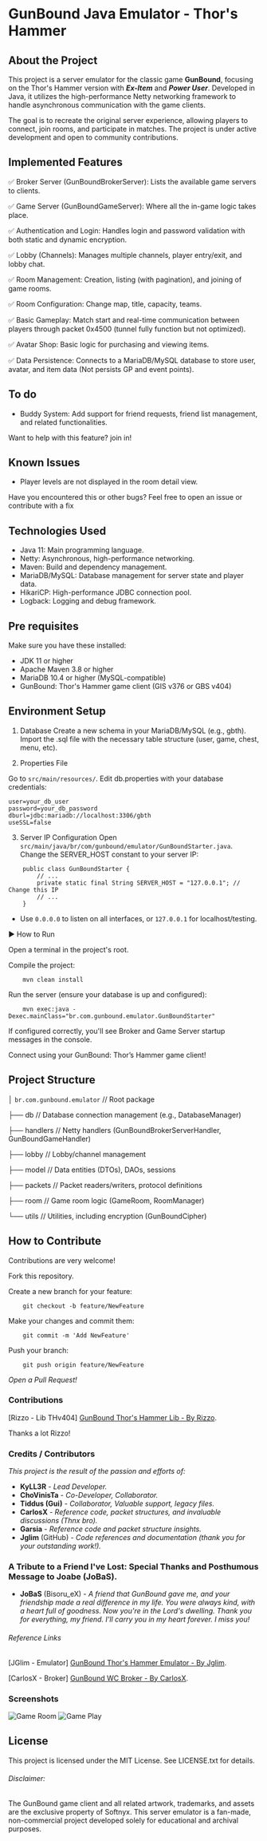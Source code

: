 # GunBound Java Emulator - Thor's Hammer

## About the Project

This project is a server emulator for the classic game **GunBound**, focusing on the Thor's Hammer version with **_Ex-Item_** and **_Power User_**. Developed in Java, it utilizes the high-performance Netty networking framework to handle asynchronous communication with the game clients.

The goal is to recreate the original server experience, allowing players to connect, join rooms, and participate in matches. The project is under active development and open to community contributions.

## Implemented Features
✅ Broker Server (GunBoundBrokerServer): Lists the available game servers to clients.

✅ Game Server (GunBoundGameServer): Where all the in-game logic takes place.

✅ Authentication and Login: Handles login and password validation with both static and dynamic encryption.

✅ Lobby (Channels): Manages multiple channels, player entry/exit, and lobby chat.

✅ Room Management: Creation, listing (with pagination), and joining of game rooms.

✅ Room Configuration: Change map, title, capacity, teams.

✅ Basic Gameplay: Match start and real-time communication between players through packet 0x4500 (tunnel fully function but not optimized).

✅ Avatar Shop: Basic logic for purchasing and viewing items.

✅ Data Persistence: Connects to a MariaDB/MySQL database to store user, avatar, and item data (Not persists GP and event points).

## To do
- Buddy System: Add support for friend requests, friend list management, and related functionalities.

Want to help with this feature? join in!

## Known Issues
- Player levels are not displayed in the room detail view.

Have you encountered this or other bugs? Feel free to open an issue or contribute with a fix

## Technologies Used
* Java 11: Main programming language.
* Netty: Asynchronous, high-performance networking.
* Maven: Build and dependency management.
* MariaDB/MySQL: Database management for server state and player data.
* HikariCP: High-performance JDBC connection pool.
* Logback: Logging and debug framework.


## Pre requisites

Make sure you have these installed:

* JDK 11 or higher
* Apache Maven 3.8 or higher
* MariaDB 10.4 or higher (MySQL-compatible)
* GunBound: Thor's Hammer game client (GIS v376 or GBS v404)


## Environment Setup

1. Database
Create a new schema in your MariaDB/MySQL (e.g., gbth).
Import the .sql file with the necessary table structure (user, game, chest, menu, etc).

2. Properties File

Go to `src/main/resources/`.
Edit db.properties with your database credentials:

```
user=your_db_user
password=your_db_password
dburl=jdbc:mariadb://localhost:3306/gbth
useSSL=false
```

3. Server IP Configuration
Open `src/main/java/br/com/gunbound/emulator/GunBoundStarter.java`.
Change the SERVER_HOST constant to your server IP:
```
    public class GunBoundStarter {
        // ...
        private static final String SERVER_HOST = "127.0.0.1"; // Change this IP
        // ...
    }
```
- Use `0.0.0.0` to listen on all interfaces, or `127.0.0.1` for localhost/testing.

▶️ How to Run

Open a terminal in the project's root.

Compile the project:

```
    mvn clean install
```

Run the server (ensure your database is up and configured):

```
    mvn exec:java -Dexec.mainClass="br.com.gunbound.emulator.GunBoundStarter"
```

If configured correctly, you'll see Broker and Game Server startup messages in the console.

Connect using your GunBound: Thor’s Hammer game client!

## Project Structure

│ `br.com.gunbound.emulator` // Root package

├── db // Database connection management (e.g., DatabaseManager)

├── handlers // Netty handlers (GunBoundBrokerServerHandler, GunBoundGameHandler)

├── lobby // Lobby/channel management

├── model // Data entities (DTOs), DAOs, sessions

├── packets // Packet readers/writers, protocol definitions

├── room // Game room logic (GameRoom, RoomManager)

└── utils // Utilities, including encryption (GunBoundCipher)

## How to Contribute

Contributions are very welcome!

Fork this repository.

Create a new branch for your feature:
```
    git checkout -b feature/NewFeature
```

Make your changes and commit them:
```
    git commit -m 'Add NewFeature'
```

Push your branch:
```
    git push origin feature/NewFeature
```

_Open a Pull Request!_

### Contributions

[Rizzo - Lib THv404] [GunBound Thor's Hammer Lib - By Rizzo](https://github.com/samuelrizzo/gunbound-th-plugin-dll).

Thanks a lot Rizzo!

### Credits / Contributors

*This project is the result of the passion and efforts of:*

- **KyLL3R** - _Lead Developer._
- **ChoVinisTa** - _Co-Developer, Collaborator._
- **Tiddus (Gui)** - _Collaborator, Valuable support, legacy files._
- **CarlosX** - _Reference code, packet structures, and invaluable discussions (Thnx bro)._
- **Garsia** -  _Reference code and packet structure insights._
- **Jglim** (GitHub) - _Code references and documentation (thank you for your outstanding work!)._

### A Tribute to a Friend I've Lost: Special Thanks and Posthumous Message to Joabe (JoBaS).

- **JoBaS** (Bisoru_eX) - _A friend that GunBound gave me, and your friendship made a real difference in my life. You were always kind, with a heart full of goodness. Now you're in the Lord's dwelling. Thank you for everything, my friend. I'll carry you in my heart forever. I miss you!_


###### Reference Links

[JGlim - Emulator] [GunBound Thor's Hammer Emulator - By Jglim](https://github.com/jglim/gunbound-server).

[CarlosX - Broker] [GunBound WC Broker - By CarlosX](https://github.com/CarlosX/GunBoundWC).

### Screenshots

![Game Room](https://raw.githubusercontent.com/kyll3r/GunBound-Java/refs/heads/main/images/1.jpg)
![Game Play](https://raw.githubusercontent.com/kyll3r/GunBound-Java/refs/heads/main/images/2.png)

## License

This project is licensed under the MIT License. See LICENSE.txt for details.

###### Disclaimer:

The GunBound game client and all related artwork, trademarks, and assets are the exclusive property of Softnyx. This server emulator is a fan-made, non-commercial project developed solely for educational and archival purposes.